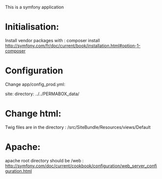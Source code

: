 
This is a symfony application

# Initialisation:

Install vendor packages with : composer install
http://symfony.com/fr/doc/current/book/installation.html#option-1-composer

# Configuration

Change app/config_prod.yml:

site:
    directory: ../../PERMABOX_data/

# Change html:

Twig files are in the directory : /src/SiteBundle/Resources/views/Default

# Apache:

apache root directory should be /web : http://symfony.com/doc/current/cookbook/configuration/web_server_configuration.html



